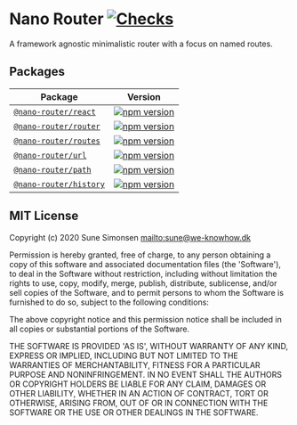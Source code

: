 # Nano Router [![Checks](https://github.com/sunesimonsen/nano-router/actions/workflows/ci.yml/badge.svg)](https://github.com/sunesimonsen/nano-router/actions/workflows/ci.yml)

A framework agnostic minimalistic router with a focus on named routes.

## Packages

| Package                                    | Version                                                 |
| ------------------------------------------ | ------------------------------------------------------- |
| [`@nano-router/react`](packages/react)     | [![npm version][react npm version]][react npm link]     |
| [`@nano-router/router`](packages/router)   | [![npm version][router npm version]][router npm link]   |
| [`@nano-router/routes`](packages/routes)   | [![npm version][routes npm version]][routes npm link]   |
| [`@nano-router/url`](packages/url)         | [![npm version][url npm version]][url npm link]         |
| [`@nano-router/path`](packages/path)       | [![npm version][path npm version]][path npm link]       |
| [`@nano-router/history`](packages/history) | [![npm version][history npm version]][history npm link] |

[react npm version]: https://flat.badgen.net/npm/v/@nano-router/react
[react npm link]: https://www.npmjs.com/package/@nano-router/react
[router npm version]: https://flat.badgen.net/npm/v/@nano-router/router
[router npm link]: https://www.npmjs.com/package/@nano-router/router
[routes npm version]: https://flat.badgen.net/npm/v/@nano-router/routes
[routes npm link]: https://www.npmjs.com/package/@nano-router/routes
[url npm version]: https://flat.badgen.net/npm/v/@nano-router/url
[url npm link]: https://www.npmjs.com/package/@nano-router/url
[path npm version]: https://flat.badgen.net/npm/v/@nano-router/path
[path npm link]: https://www.npmjs.com/package/@nano-router/path
[history npm version]: https://flat.badgen.net/npm/v/@nano-router/history
[history npm link]: https://www.npmjs.com/package/@nano-router/history

## MIT License

Copyright (c) 2020 Sune Simonsen <mailto:sune@we-knowhow.dk>

Permission is hereby granted, free of charge, to any person obtaining
a copy of this software and associated documentation files (the
'Software'), to deal in the Software without restriction, including
without limitation the rights to use, copy, modify, merge, publish,
distribute, sublicense, and/or sell copies of the Software, and to
permit persons to whom the Software is furnished to do so, subject to
the following conditions:

The above copyright notice and this permission notice shall be
included in all copies or substantial portions of the Software.

THE SOFTWARE IS PROVIDED 'AS IS', WITHOUT WARRANTY OF ANY KIND,
EXPRESS OR IMPLIED, INCLUDING BUT NOT LIMITED TO THE WARRANTIES OF
MERCHANTABILITY, FITNESS FOR A PARTICULAR PURPOSE AND
NONINFRINGEMENT. IN NO EVENT SHALL THE AUTHORS OR COPYRIGHT HOLDERS BE
LIABLE FOR ANY CLAIM, DAMAGES OR OTHER LIABILITY, WHETHER IN AN ACTION
OF CONTRACT, TORT OR OTHERWISE, ARISING FROM, OUT OF OR IN CONNECTION
WITH THE SOFTWARE OR THE USE OR OTHER DEALINGS IN THE SOFTWARE.
